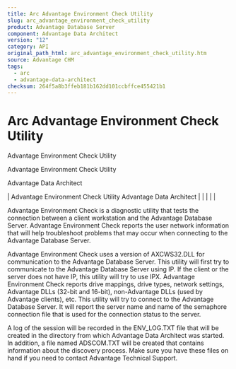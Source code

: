 ```yaml
---
title: Arc Advantage Environment Check Utility
slug: arc_advantage_environment_check_utility
product: Advantage Database Server
component: Advantage Data Architect
version: "12"
category: API
original_path_html: arc_advantage_environment_check_utility.htm
source: Advantage CHM
tags:
  - arc
  - advantage-data-architect
checksum: 264f5a8b3ffeb181b162dd101ccbffce455421b1
---
```


# Arc Advantage Environment Check Utility

Advantage Environment Check Utility

Advantage Environment Check Utility

Advantage Data Architect

| Advantage Environment Check Utility  Advantage Data Architect |  |  |  |  |

Advantage Environment Check is a diagnostic utility that tests the connection between a client workstation and the Advantage Database Server. Advantage Environment Check reports the user network information that will help troubleshoot problems that may occur when connecting to the Advantage Database Server.

Advantage Environment Check uses a version of AXCWS32.DLL for communication to the Advantage Database Server. This utility will first try to communicate to the Advantage Database Server using IP. If the client or the server does not have IP, this utility will try to use IPX. Advantage Environment Check reports drive mappings, drive types, network settings, Advantage DLLs (32-bit and 16-bit), non-Advantage DLLs (used by Advantage clients), etc. This utility will try to connect to the Advantage Database Server. It will report the server name and name of the semaphore connection file that is used for the connection status to the server.

A log of the session will be recorded in the ENV\_LOG.TXT file that will be created in the directory from which Advantage Data Architect was started. In addition, a file named ADSCOM.TXT will be created that contains information about the discovery process. Make sure you have these files on hand if you need to contact Advantage Technical Support.
